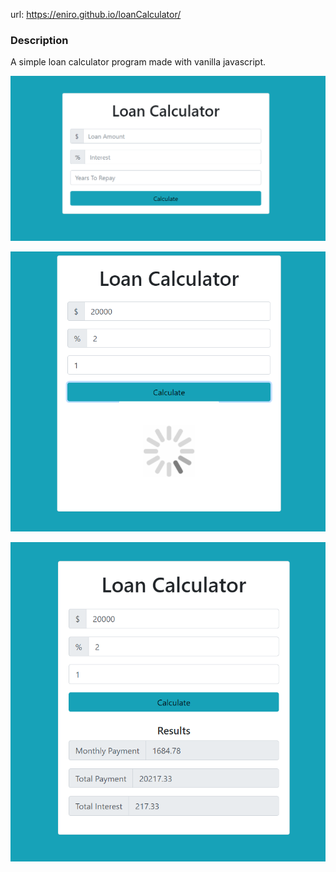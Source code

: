 url: https://eniro.github.io/loanCalculator/

<h3>Description</h3>
A simple loan calculator program made with vanilla javascript.

![capture](https://github.com/eniro/loanCalculator/blob/master/docs/Capture.PNG)

![capture](https://github.com/eniro/loanCalculator/blob/master/docs/Capture1.PNG)

![capture](https://github.com/eniro/loanCalculator/blob/master/docs/Capture2.PNG)



